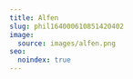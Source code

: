 ```yaml
---
title: Alfen
slug: phil164000610851420402
image:
  source: images/alfen.png
seo:
  noindex: true
---
```


